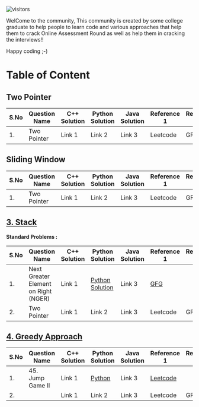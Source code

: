 ![visitors](https://visitor-badge.laobi.icu/badge?page_id=Global-Code-Hunters.All-DSA-Questions)

WelCome to the community,
This community is created by some college graduate to help people to learn code and various approaches that help them to crack Online Assessment Round
as well as help them in cracking the interviews!!

Happy coding ;-)

# Table of Content

## Two Pointer

|S.No|Question Name|C++ Solution|Python Solution|Java Solution|Reference 1|Reference 2|Reference 3|
|---|---|---|---|---|---|---|---|
|1.|Two Pointer|Link 1|Link 2|Link 3|Leetcode|GFG||

## Sliding Window

|S.No|Question Name|C++ Solution|Python Solution|Java Solution|Reference 1|Reference 2|Reference 3|
|---|---|---|---|---|---|---|---|
|1.|Two Pointer|Link 1|Link 2|Link 3|Leetcode|GFG||

## [3. Stack](3-Stack/)

**Standard Problems :**

|S.No|Question Name|C++ Solution|Python Solution|Java Solution|Reference 1|Reference 2|Reference 3|
|---|---|---|---|---|---|---|---|
|1.|Next Greater Element on Right (NGER)|Link 1|[Python Solution](3-Stack/1-Next_Greater_Element_Right.md)|Link 3|[GFG](https://practice.geeksforgeeks.org/problems/next-larger-element-1587115620/1)|||
|2.|Two Pointer|Link 1|Link 2|Link 3|Leetcode|GFG||

## [4. Greedy Approach](/4-Greedy_Approach/)

|S.No|Question Name|C++ Solution|Python Solution|Java Solution|Reference 1|Reference 2|Reference 3|
|---|---|---|---|---|---|---|---|
|1.|45. Jump Game II|Link 1|[Python](/4-Greedy_Approach/1-45_Jump_Game_2.md)|Link 3|[Leetcode](https://leetcode.com/problems/jump-game-ii/)|||
|2.||Link 1|Link 2|Link 3|Leetcode|GFG||

